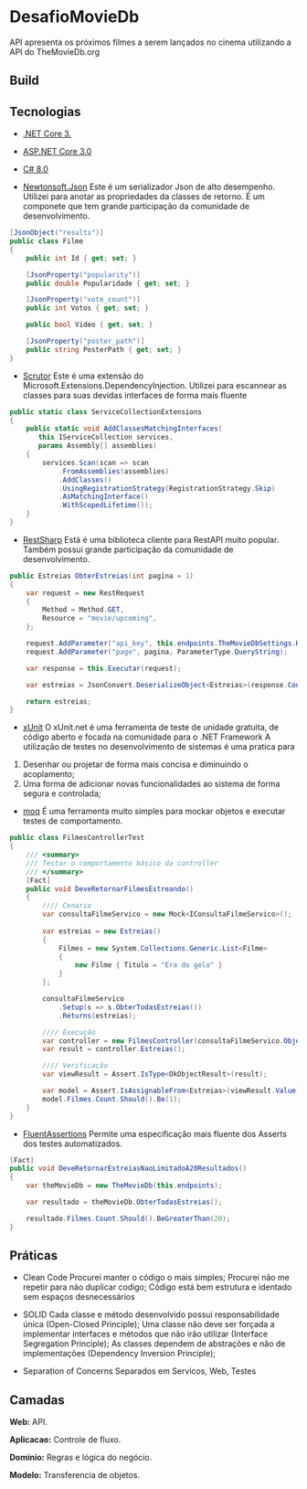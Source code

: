# DesafioMovieDb

API apresenta os próximos filmes a serem lançados no cinema utilizando a API do TheMovieDb.org

## Build


## Tecnologias

* [.NET Core 3.](https://dotnet.microsoft.com/download)
* [ASP.NET Core 3.0](https://docs.microsoft.com/en-us/aspnet/core)
* [C# 8.0](https://docs.microsoft.com/en-us/dotnet/csharp)

* [Newtonsoft.Json](https://www.newtonsoft.com/json)
Este é um serializador Json de alto desempenho.
Utilizei para anotar as propriedades da classes de retorno.
É um componete que tem grande participação da comunidade de desenvolvimento.

```csharp
[JsonObject("results")]
public class Filme
{
	public int Id { get; set; }

	[JsonProperty("popularity")]
	public double Popularidade { get; set; }

	[JsonProperty("vote_count")]
	public int Votos { get; set; }

	public bool Video { get; set; }

	[JsonProperty("poster_path")]
	public string PosterPath { get; set; }
}
```

* [Scrutor](https://github.com/khellang/Scrutor)
Este é uma extensão do Microsoft.Extensions.DependencyInjection.
Utilizei para escannear as classes para suas devidas interfaces de forma mais fluente

```csharp
public static class ServiceCollectionExtensions
{
	public static void AddClassesMatchingInterfaces(
	   this IServiceCollection services,
	   params Assembly[] assemblies)
	{
		services.Scan(scan => scan
			.FromAssemblies(assemblies)
			.AddClasses()
			.UsingRegistrationStrategy(RegistrationStrategy.Skip)
			.AsMatchingInterface()
			.WithScopedLifetime());
	}
}
```
* [RestSharp](http://restsharp.org/)
Está é uma biblioteca cliente para RestAPI muito popular.
Também possui grande participação da comunidade de desenvolvimento.

```csharp
public Estreias ObterEstreias(int pagina = 1)
{
	var request = new RestRequest
	{
		Method = Method.GET,
		Resource = "movie/upcoming",
	};

	request.AddParameter("api_key", this.endpoints.TheMovieDbSettings.Key, ParameterType.QueryString);
	request.AddParameter("page", pagina, ParameterType.QueryString);

	var response = this.Executar(request);

	var estreias = JsonConvert.DeserializeObject<Estreias>(response.Content);

	return estreias;
}
```

* [xUnit](https://xunit.net/)
O xUnit.net é uma ferramenta de teste de unidade gratuita, de código aberto e focada na comunidade para o .NET Framework
A utilização de testes no desenvolvimento de sistemas é uma pratica para 
1. Desenhar ou projetar de forma mais concisa e diminuindo o acoplamento;
2. Uma forma de adicionar novas funcionalidades ao sistema de forma segura e controlada;

* [moq](https://github.com/moq/moq4)
É uma ferramenta muito simples para mockar objetos e executar testes de comportamento.

```csharp
public class FilmesControllerTest
{
	/// <summary>
	/// Testar o comportamento básico da controller
	/// </summary>
	[Fact]
	public void DeveRetornarFilmesEstreando()
	{
		//// Cenario
		var consultaFilmeServico = new Mock<IConsultaFilmeServico>();
		
		var estreias = new Estreias()
		{
			Filmes = new System.Collections.Generic.List<Filme>
			{
				new Filme { Titulo = "Era do gelo" }
			}
		};

		consultaFilmeServico
			.Setup(s => s.ObterTodasEstreias())
			.Returns(estreias);

		//// Execução
		var controller = new FilmesController(consultaFilmeServico.Object);
		var result = controller.Estreias();

		//// Verificação
		var viewResult = Assert.IsType<OkObjectResult>(result);

		var model = Assert.IsAssignableFrom<Estreias>(viewResult.Value);
		model.Filmes.Count.Should().Be(1);
	}
}
```
* [FluentAssertions](https://fluentassertions.com/)
Permite uma especificação mais fluente dos Asserts dos testes automatizados.

```csharp
[Fact]
public void DeveRetornarEstreiasNaoLimitadoA20Resultados()
{
	var theMovieDb = new TheMovieDb(this.endpoints);

	var resultado = theMovieDb.ObterTodasEstreias();

	resultado.Filmes.Count.Should().BeGreaterThan(20);
}
```

## Práticas

* Clean Code
Procurei manter o código o mais simples;
Procurei não me repetir para não duplicar codigo;
Código está bem estrutura e identado sem espaços desnecessários

* SOLID
Cada classe e método desenvolvido possui responsabilidade única (Open-Closed Principle);
Uma classe não deve ser forçada a implementar interfaces e métodos que não irão utilizar (Interface Segregation Principle);
As classes dependem de abstrações e não de implementações (Dependency Inversion Principle);

* Separation of Concerns
Separados em 
Servicos, Web, Testes

## Camadas

**Web:** API.

**Aplicacao:** Controle de fluxo.

**Dominio:** Regras e lógica do negócio.

**Modelo:** Transferencia de objetos.

